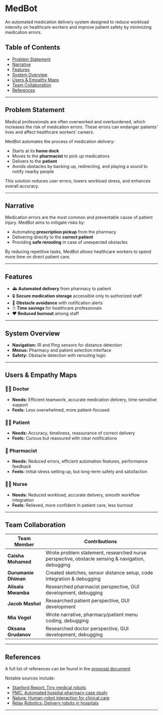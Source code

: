 # MedBot

An automated medication delivery system designed to reduce workload intensity on healthcare workers and improve patient safety by minimizing medication errors.  

## Table of Contents
- [Problem Statement](#problem-statement)
- [Narrative](#narrative)
- [Features](#features)
- [System Overview](#system-overview)
- [Users & Empathy Maps](#users--empathy-maps)
- [Team Collaboration](#team-collaboration)
- [References](#references)

---

## Problem Statement
Medical professionals are often overworked and overburdened, which increases the risk of medication errors. These errors can endanger patients’ lives and affect healthcare workers’ careers.  

MedBot automates the process of medication delivery:
- Starts at its **home dock**
- Moves to the **pharmacist** to pick up medications
- Delivers to the **patient**
- Avoids obstacles by backing up, redirecting, and playing a sound to notify nearby people

This solution reduces user errors, lowers workload stress, and enhances overall accuracy.

---

## Narrative
Medication errors are the most common and preventable cause of patient injury. MedBot aims to mitigate risks by:
- Automating **prescription pickup** from the pharmacy
- Delivering directly to the **correct patient**
- Providing **safe rerouting** in case of unexpected obstacles

By reducing repetitive tasks, MedBot allows healthcare workers to spend more time on direct patient care.

---

## Features
- 🚑 **Automated delivery** from pharmacy to patient  
- 🔒 **Secure medication storage** accessible only to authorized staff  
- 🚧 **Obstacle avoidance** with notification alerts  
- ⏱ **Time savings** for healthcare professionals  
- ❤️ **Reduced burnout** among staff  

---

## System Overview
- **Navigation:** IR and Ping sensors for distance detection  
- **Menus:** Pharmacy and patient selection interface  
- **Safety:** Obstacle detection with rerouting logic  

---

## Users & Empathy Maps
### 👨‍⚕️ Doctor
- **Needs:** Efficient teamwork, accurate medication delivery, time-sensitive support  
- **Feels:** Less overwhelmed, more patient-focused  

### 🧑‍🦽 Patient
- **Needs:** Accuracy, timeliness, reassurance of correct delivery  
- **Feels:** Curious but reassured with clear notifications  

### 💊 Pharmacist
- **Needs:** Reduced errors, efficient automation features, performance feedback  
- **Feels:** Initial stress setting up, but long-term safety and satisfaction  

### 👩‍⚕️ Nurse
- **Needs:** Reduced workload, accurate delivery, smooth workflow integration  
- **Feels:** Relieved, more confident in patient care, less burnout  

---

## Team Collaboration
| Team Member       | Contributions |
|-------------------|---------------|
| **Caisha Mohamed** | Wrote problem statement, researched nurse perspective, obstacle sensing & navigation, debugging |
| **Gurumanie Dhiman** | Created sketches, sensor distance setup, code integration & debugging |
| **Alisala Mwamba** | Researched pharmacist perspective, GUI development, debugging |
| **Jacob Mashol** | Researched patient perspective, GUI development |
| **Mia Vogel** | Wrote narrative, pharmacy/patient menu coding, debugging |
| **Oksana Grudanov** | Researched doctor perspective, GUI development, debugging |

---

## References
A full list of references can be found in the [proposal document](https://github.com/aishacmohamed/MedBot/blob/main/docs/MedBot-Proposal.pdf)

Notable sources include:
- [Stanford Report: Tiny medical robots](https://news.stanford.edu/report/2022/06/14/stanford-engineers-develop-tiny-robots-bring-health-care-closer-precisely-targeted-drug-delivery/)
- [PMC: Automated hospital pharmacy case study](https://www.ncbi.nlm.nih.gov/pmc/articles/PMC9234249/)
- [Nature: Human-robot interaction for clinical care](https://www.nature.com/articles/s42256-021-00324-z)
- [Relay Robotics: Delivery robots in hospitals](https://relayrobotics.com/hospital-delivery-robots-help-solve-the-healthcare-labor-shortage/)

---
